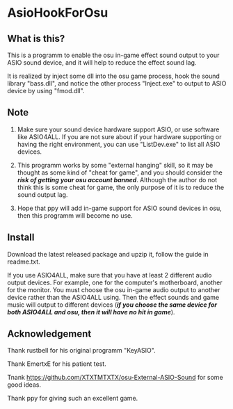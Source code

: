 # AsioHookForOsu
## What is this?

This is a programm to enable the osu in-game effect sound output to your ASIO sound device, and it will help to reduce the effect sound lag.

It is realized by inject some dll into the osu game process, hook the sound library "bass.dll", and notice the other process "Inject.exe" to output to ASIO device by using "fmod.dll".

## Note

1. Make sure your sound device hardware support ASIO,  or use software like ASIO4ALL. If you are not sure about if your hardware supporting or having the right environment, you can use "ListDev.exe" to list all ASIO devices.

2. This programm works by some "external hanging" skill, so it may be thought as some kind of "cheat for game", and you should consider the ***risk of getting your osu account banned***. Although the author do not think this is some cheat for game,  the only purpose of it is to reduce the sound output lag.

3. Hope that ppy will add in-game support for ASIO sound devices in osu, then this programm will become no use.

## Install

Download the latest released package and upzip it, follow the guide in readme.txt.

If you use ASIO4ALL, make sure that you have at least 2 different audio output devices. For example, one for the computer's motherboard, another for the monitor. You must choose the osu in-game audio output to another device rather than the ASIO4ALL using. Then the effect sounds and game music will output to different devices (***if you choose the same device for both ASIO4ALL and osu, then it will have no hit in game***).

## Acknowledgement

Thank rustbell for his original programm "KeyASIO".

Thank EmertxE for his patient test.

Tnank https://github.com/XTXTMTXTX/osu-External-ASIO-Sound for some good ideas.

Thank ppy for giving such an excellent game. 



